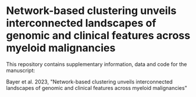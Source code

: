 # Network-based clustering unveils interconnected landscapes of genomic and clinical features across myeloid malignancies
 
This repository contains supplementary information, data and code for the manuscript:

Bayer et al. 2023, "Network-based clustering unveils interconnected landscapes of genomic and clinical features across myeloid malignancies"